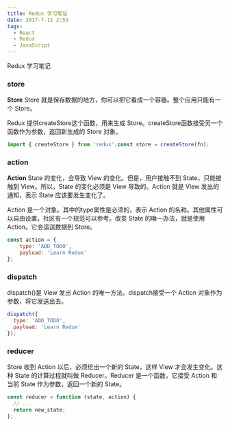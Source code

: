 ```yaml
---
title: Redux 学习笔记
date: 2017-7-11 2:53
tags: 
  - React
  - Redux
  - JavaScript
---
```

Redux 学习笔记
<!-- more -->
### store

**Store** Store 就是保存数据的地方，你可以把它看成一个容器。整个应用只能有一个 Store。

Redux 提供createStore这个函数，用来生成 Store。createStore函数接受另一个函数作为参数，返回新生成的 Store 对象。

```javascript
import { createStore } from 'redux';const store = createStore(fn);
```

### action

**Action** State 的变化，会导致 View 的变化。但是，用户接触不到 State，只能接触到 View。所以，State 的变化必须是 View 导致的。Action 就是 View 发出的通知，表示 State 应该要发生变化了。

Action 是一个对象。其中的type属性是必须的，表示 Action 的名称。其他属性可以自由设置，社区有一个规范可以参考。改变 State 的唯一办法，就是使用 Action。它会运送数据到 Store。

```javascript
const action = {
	type: 'ADD_TODO',
  	payload: 'Learn Redux'
};
```
### dispatch

dispatch()是 View 发出 Action 的唯一方法。dispatch接受一个 Action 对象作为参数，将它发送出去。

```javascript
dispatch({
  type: 'ADD_TODO',
  payload: 'Learn Redux'
});
```

### reducer

Store 收到 Action 以后，必须给出一个新的 State，这样 View 才会发生变化。这种 State 的计算过程就叫做 Reducer。Reducer 是一个函数，它接受 Action 和当前 State 作为参数，返回一个新的 State。

```javascript
const reducer = function (state, action) {  
  // ...  
  return new_state;
};
```